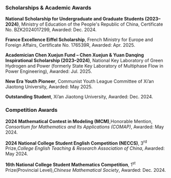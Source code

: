 ### Scholarships & Academic Awards


**National Scholarship for Undergraduate and Graduate Students (2023–2024)**, Ministry of Education of the People's Republic of China, Certificate No. BZK2024017299, Awarded: Dec. 2024.

**France Excellence Eiffel Scholarship**, French Ministry for Europe and Foreign Affairs, Certificate No. 176539R, Awarded: Apr. 2025.

**Academician Chen Xuejun Fund – Chen Xuejun & Yuan Danqing Inspirational Scholarship (2023–2024)**, National Key Laboratory of Green Hydrogen and Power (formerly State Key Laboratory of Multiphase Flow in Power Engineering), Awarded: Jul. 2025.

**New Era Youth Pioneer**, Communist Youth League Committee of Xi’an Jiaotong University, Awarded: May 2025.

**Outstanding Student**, Xi’an Jiaotong University, Awarded: Dec. 2024.


### Competition Awards
**2024 Mathematical Contest in Modeling (MCM)**,Honorable Mention, *Consortium for Mathematics and Its Applications (COMAP)*, Awarded: May 2024.

**2024 National College Student English Competition (NECCS)**, 3<sup>rd</sup> Prize,*College English Teaching & Research Association of China*, Awarded: May 2024.

**16th National College Student Mathematics Competition**, 1<sup>st</sup> Prize(Provincial Level),*Chinese Mathematical Society*, Awarded: Dec. 2024.